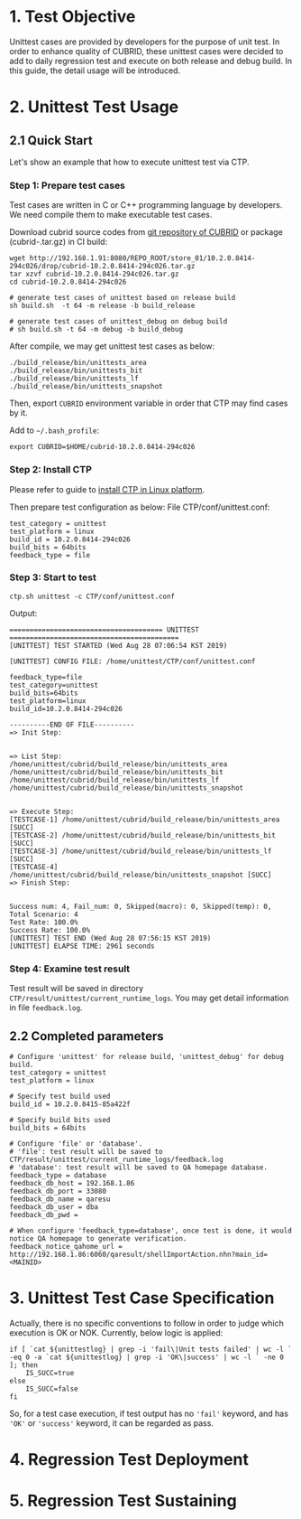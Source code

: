 # 1. Test Objective

Unittest cases are provided by developers for the purpose of unit test. In order to enhance quality of CUBRID, these unittest cases were decided to add to daily regression test and execute on both release and debug build. In this guide, the detail usage will be introduced.

# 2. Unittest Test Usage

## 2.1 Quick Start

Let's show an example that how to execute unittest test via CTP.

### Step 1: Prepare test cases

Test cases are written in C or C++ programming language by developers. We need compile them to make executable test cases.

Download cubrid source codes from [git repository of CUBRID](https://github.com/CUBRID/cubrid.git) or package (cubrid-<build id>.tar.gz) in CI build:
  
    wget http://192.168.1.91:8080/REPO_ROOT/store_01/10.2.0.8414-294c026/drop/cubrid-10.2.0.8414-294c026.tar.gz
    tar xzvf cubrid-10.2.0.8414-294c026.tar.gz
    cd cubrid-10.2.0.8414-294c026
    
    # generate test cases of unittest based on release build
    sh build.sh  -t 64 -m release -b build_release 
    
    # generate test cases of unittest_debug on debug build
    # sh build.sh -t 64 -m debug -b build_debug
    
After compile, we may get unittest test cases as below:

    ./build_release/bin/unittests_area
    ./build_release/bin/unittests_bit
    ./build_release/bin/unittests_lf
    ./build_release/bin/unittests_snapshot
  
Then, export `CUBRID` environment variable in order that CTP may find cases by it.

Add to `~/.bash_profile`:
    
    export CUBRID=$HOME/cubrid-10.2.0.8414-294c026

### Step 2: Install CTP

Please refer to guide to [install CTP in Linux platform](ctp_install_guide.md#1-install-ctp-in-linux-platform).

Then prepare test configuration as below:
File CTP/conf/unittest.conf:

    test_category = unittest
    test_platform = linux
    build_id = 10.2.0.8414-294c026
    build_bits = 64bits
    feedback_type = file
    
### Step 3: Start to test

    ctp.sh unittest -c CTP/conf/unittest.conf
    
Output:

    ====================================== UNITTEST ==========================================
    [UNITTEST] TEST STARTED (Wed Aug 28 07:06:54 KST 2019)

    [UNITTEST] CONFIG FILE: /home/unittest/CTP/conf/unittest.conf

    feedback_type=file
    test_category=unittest
    build_bits=64bits
    test_platform=linux
    build_id=10.2.0.8414-294c026

    ----------END OF FILE----------
    => Init Step:


    => List Step:
    /home/unittest/cubrid/build_release/bin/unittests_area
    /home/unittest/cubrid/build_release/bin/unittests_bit
    /home/unittest/cubrid/build_release/bin/unittests_lf
    /home/unittest/cubrid/build_release/bin/unittests_snapshot


    => Execute Step:
    [TESTCASE-1] /home/unittest/cubrid/build_release/bin/unittests_area [SUCC]
    [TESTCASE-2] /home/unittest/cubrid/build_release/bin/unittests_bit [SUCC]
    [TESTCASE-3] /home/unittest/cubrid/build_release/bin/unittests_lf [SUCC]
    [TESTCASE-4] /home/unittest/cubrid/build_release/bin/unittests_snapshot [SUCC]
    => Finish Step:


    Success num: 4, Fail_num: 0, Skipped(macro): 0, Skipped(temp): 0, Total Scenario: 4
    Test Rate: 100.0%
    Success Rate: 100.0%
    [UNITTEST] TEST END (Wed Aug 28 07:56:15 KST 2019)
    [UNITTEST] ELAPSE TIME: 2961 seconds

### Step 4: Examine test result

Test result will be saved in directory `CTP/result/unittest/current_runtime_logs`. 
You may get detail information in file `feedback.log`.

## 2.2 Completed parameters

    # Configure 'unittest' for release build, 'unittest_debug' for debug build.
    test_category = unittest
    test_platform = linux
    
    # Specify test build used
    build_id = 10.2.0.8415-85a422f
    
    # Specify build bits used
    build_bits = 64bits
    
    # Configure 'file' or 'database'.
    # 'file': test result will be saved to CTP/result/unittest/current_runtime_logs/feedback.log
    # 'database': test result will be saved to QA homepage database.
    feedback_type = database
    feedback_db_host = 192.168.1.86
    feedback_db_port = 33080
    feedback_db_name = qaresu
    feedback_db_user = dba
    feedback_db_pwd = 
    
    # When configure 'feedback_type=database', once test is done, it would notice QA homepage to generate verification.
    feedback_notice_qahome_url = http://192.168.1.86:6060/qaresult/shellImportAction.nhn?main_id=<MAINID>    

# 3. Unittest Test Case Specification

Actually, there is no specific conventions to follow in order to judge which execution is OK or NOK. Currently, below logic is applied:

    if [ `cat ${unittestlog} | grep -i 'fail\|Unit tests failed' | wc -l ` -eq 0 -a `cat ${unittestlog} | grep -i 'OK\|success' | wc -l ` -ne 0 ]; then
        IS_SUCC=true
    else
        IS_SUCC=false
    fi

So, for a test case execution, if test output has no `'fail'` keyword, and has `'OK'` or `'success'` keyword, it can be regarded as pass.

# 4. Regression Test Deployment

# 5. Regression Test Sustaining
